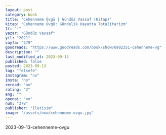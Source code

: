 ```yaml
---
layout: post
category: book
title: "Cehenneme Övgü | Gündüz Vassaf (Kitap)"
kitap: "Cehenneme Övgü: Gündelik Hayatta Totalitarizm"
tr: "-"
yazar: "Gündüz Vassaf"
yil: "2021"
sayfa: "279"
goodreads: "https://www.goodreads.com/book/show/6902351-cehenneme-vg"
description: ""
last_modified_at: 2023-09-13
published: false
posted: 2023-09-13
tag: "felsefe"
instagram: "no"
insta: "no"
reread: "no"
rating: "2"
eng: ""
openai: "no"
num: "378"
publisher: "Iletisim"
image: "/assets/new/cehenneme-ovgu.jpg"
---
```


2023-09-13-cehenneme-ovgu
